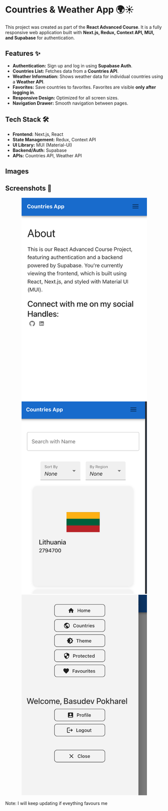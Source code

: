 # Countries & Weather App 🌍☀️

This project was created as part of the **React Advanced Course**. It is a fully responsive web application built with **Next.js, Redux, Context API, MUI, and Supabase** for authentication.

## Features ✨

- **Authentication:** Sign up and log in using **Supabase Auth**.
- **Countries List:** Fetches data from a **Countries API**.
- **Weather Information:** Shows weather data for individual countries using a **Weather API**.
- **Favorites:** Save countries to favorites. Favorites are visible **only after logging in**.
- **Responsive Design:** Optimized for all screen sizes.
- **Navigation Drawer:** Smooth navigation between pages.

## Tech Stack 🛠️

- **Frontend:** Next.js, React
- **State Management:** Redux, Context API
- **UI Library:** MUI (Material-UI)
- **Backend/Auth:** Supabase
- **APIs:** Countries API, Weather API

## Images

## Screenshots 📸

<p align="center">
  <img src="public/screenshots/home_mobile.png" alt="Homepage" width="400" />
  <img src="public/screenshots/countries.png" alt="Country Card" width="400" />
  <img src="public/screenshots/mobile_drawer.png" alt="Favorites Page" width="400" />
</p>

Note: I will keep updating if eveything favours me

